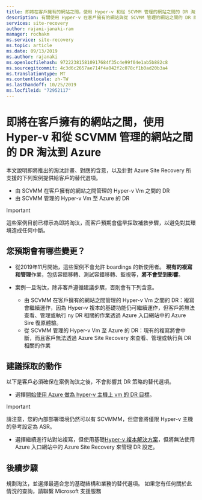 ```yaml
---
title: 即將在客戶擁有的網站之間，使用 Hyper-v 和從 SCVMM 管理的網站之間的 DR 淘汰到 Azure |Microsoft Docs
description: 有關使用 Hyper-v 在客戶擁有的網站與從 SCVMM 管理的網站之間的 DR 即將淘汰的詳細資料，以及其他選項
services: site-recovery
author: rajani-janaki-ram
manager: rochakm
ms.service: site-recovery
ms.topic: article
ms.date: 09/13/2019
ms.author: rajanaki
ms.openlocfilehash: 972223815810917684f35c4e99f04e1ab5b882c8
ms.sourcegitcommit: 4c3d6c2657ae714f4a042f2c078cf1b0ad20b3a4
ms.translationtype: MT
ms.contentlocale: zh-TW
ms.lasthandoff: 10/25/2019
ms.locfileid: "72952117"
---
```

# <a name="upcoming-deprecation-of-dr-between-customer-owned-sites-using-hyper-v-and-between-sites-managed-by-scvmm-to-azure"></a>即將在客戶擁有的網站之間，使用 Hyper-v 和從 SCVMM 管理的網站之間的 DR 淘汰到 Azure

本文說明即將推出的淘汰計畫、對應的含意，以及針對 Azure Site Recovery 所支援的下列案例提供給客戶的替代選項。 

- 由 SCVMM 在客戶擁有的網站之間管理的 Hyper-v Vm 之間的 DR 
- 由 SCVMM 管理的 Hyper-v Vm 至 Azure 的 DR

> [!IMPORTANT]
> 這些案例目前已標示為即將淘汰，而客戶預期會儘早採取補救步驟，以避免對其環境造成任何中斷。 
 

## <a name="what-changes-should-you-expect"></a>您預期會有哪些變更？

- 從2019年11月開始，這些案例不會允許 boardings 的新使用者。 **現有的複寫和管理**作業，包括容錯移轉、測試容錯移轉、監視等，**將不會受到影響**。

- 案例一旦淘汰，除非客戶遵循建議步驟，否則會有下列含意。

    - 由 SCVMM 在客戶擁有的網站之間管理的 Hyper-v Vm 之間的 DR：複寫會繼續運作，因為 Hyper-v 複本的基礎功能仍可繼續運作，但客戶將無法查看、管理或執行 ny DR 相關的作業透過 Azure 入口網站中的 Azure Sire 復原體驗。 
    - 從 SCVMM 管理的 Hyper-v Vm 至 Azure 的 DR：現有的複寫將會中斷，而且客戶無法透過 Azure Site Recovery 來查看、管理或執行與 DR 相關的作業


## <a name="recommended-actions-to-be-taken"></a>建議採取的動作

以下是客戶必須確保在案例淘汰之後，不會影響其 DR 策略的替代選項。 

- 選擇[開始使用 Azure 做為 hyper-v 主機上 vm 的 DR 目標](hyper-v-azure-tutorial.md)。

> [!IMPORTANT]
> 請注意，您的內部部署環境仍然可以有 SCVMMM，但您會將僅限 Hyper-v 主機的參考設定為 ASR。

- 選擇繼續進行站對站複寫，但使用基礎[Hyper-v 複本解決方案](https://docs.microsoft.com/windows-server/virtualization/hyper-v/manage/set-up-hyper-v-replica)，但將無法使用 Azure 入口網站中的 Azure Site Recovery 來管理 DR 設定。 


## <a name="next-steps"></a>後續步驟
規劃淘汰，並選擇最適合您的基礎結構和業務的替代選項。 如果您有任何關於此情況的查詢，請聯繫 Microsoft 支援服務

